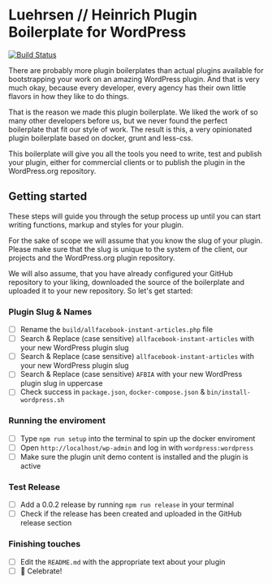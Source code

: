 # Luehrsen // Heinrich Plugin Boilerplate for WordPress

[![Build Status](https://travis-ci.com/luehrsenheinrich/wp-plugin-boilerplate.svg?branch=master)](https://travis-ci.com/luehrsenheinrich/wp-plugin-boilerplate)

There are probably more plugin boilerplates than actual plugins available for
bootstrapping your work on an amazing WordPress plugin. And that is very much
okay, because every developer, every agency has their own little flavors in how
they like to do things.

That is the reason we made this plugin boilerplate. We liked the work of so many
other developers before us, but we never found the perfect boilerplate that fit
our style of work. The result is this, a very opinionated plugin boilerplate
based on docker, grunt and less-css.

This boilerplate will give you all the tools you need to write, test and publish
your plugin, either for commercial clients or to publish the plugin in the
WordPress.org repository.


## Getting started

These steps will guide you through the setup process up until you can start
writing functions, markup and styles for your plugin.

For the sake of scope we will assume that you know the slug of your plugin.
Please make sure that the slug is unique to the system of the client, our
projects and the WordPress.org plugin repository.

We will also assume, that you have already configured your GitHub repository to
your liking, downloaded the source of the boilerplate and uploaded it to your
new repository. So let's get started:

### Plugin Slug & Names

- [ ] Rename the `build/allfacebook-instant-articles.php` file
- [ ] Search & Replace (case sensitive) `allfacebook-instant-articles` with your new WordPress plugin slug
- [ ] Search & Replace (case sensitive) `allfacebook-instant-articles` with your new WordPress plugin slug
- [ ] Search & Replace (case sensitive) `AFBIA` with your new WordPress plugin slug in uppercase
- [ ] Check success in `package.json`, `docker-compose.json` & `bin/install-wordpress.sh`

### Running the enviroment

- [ ] Type `npm run setup` into the terminal to spin up the docker enviroment
- [ ] Open `http://localhost/wp-admin` and log in with `wordpress:wordpress`
- [ ] Make sure the plugin unit demo content is installed and the plugin is active

### Test Release

- [ ] Add a 0.0.2 release by running `npm run release` in your terminal
- [ ] Check if the release has been created and uploaded in the GitHub release section

### Finishing touches

- [ ] Edit the `README.md` with the appropriate text about your plugin
- [ ] 🎉  Celebrate!
